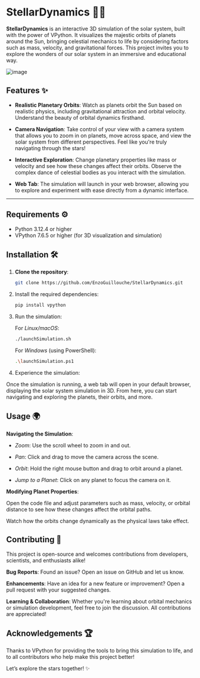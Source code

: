# StellarDynamics 🌌🚀

**StellarDynamics** is an interactive 3D simulation of the solar system, built with the power of VPython. It visualizes the majestic orbits of planets around the Sun, bringing celestial mechanics to life by considering factors such as mass, velocity, and gravitational forces. This project invites you to explore the wonders of our solar system in an immersive and educational way.

![image](https://github.com/user-attachments/assets/f32c9184-b5e2-4662-ae06-56c68ffbd113)

## Features ✨

- **Realistic Planetary Orbits**: Watch as planets orbit the Sun based on realistic physics, including gravitational attraction and orbital velocity. Understand the beauty of orbital dynamics firsthand.
  
- **Camera Navigation**: Take control of your view with a camera system that allows you to zoom in on planets, move across space, and view the solar system from different perspectives. Feel like you're truly navigating through the stars!

- **Interactive Exploration**: Change planetary properties like mass or velocity and see how these changes affect their orbits. Observe the complex dance of celestial bodies as you interact with the simulation.

- **Web Tab**: The simulation will launch in your web browser, allowing you to explore and experiment with ease directly from a dynamic interface.

---

## Requirements ⚙️

- Python 3.12.4 or higher
- VPython 7.6.5 or higher (for 3D visualization and simulation)

## Installation 🛠️

1. **Clone the repository**:

   ```bash
   git clone https://github.com/EnzoGuillouche/StellarDynamics.git
   ```

2. Install the required dependencies:

    ```bash
    pip install vpython
    ```

3. Run the simulation:

    For *Linux/macOS*:

    ```bash
    ./launchSimulation.sh
    ```

    For *Windows* (using PowerShell):

    ```bash
    .\launchSimulation.ps1
    ```

4. Experience the simulation:

Once the simulation is running, a web tab will open in your default browser, displaying the solar system simulation in 3D. From here, you can start navigating and exploring the planets, their orbits, and more.

## Usage 🌍

**Navigating the Simulation**:

- *Zoom*: Use the scroll wheel to zoom in and out.

- *Pan*: Click and drag to move the camera across the scene.

- *Orbit*: Hold the right mouse button and drag to orbit around a planet.

- *Jump to a Planet*: Click on any planet to focus the camera on it.

**Modifying Planet Properties**:

Open the code file and adjust parameters such as mass, velocity, or orbital distance to see how these changes affect the orbital paths.

Watch how the orbits change dynamically as the physical laws take effect.

## Contributing 🤝

This project is open-source and welcomes contributions from developers, scientists, and enthusiasts alike!

**Bug Reports**: Found an issue? Open an issue on GitHub and let us know.

**Enhancements**: Have an idea for a new feature or improvement? Open a pull request with your suggested changes.

**Learning & Collaboration**: Whether you're learning about orbital mechanics or simulation development, feel free to join the discussion. All contributions are appreciated!

## Acknowledgements 🏆

Thanks to VPython for providing the tools to bring this simulation to life, and to all contributors who help make this project better!

Let’s explore the stars together! ✨
